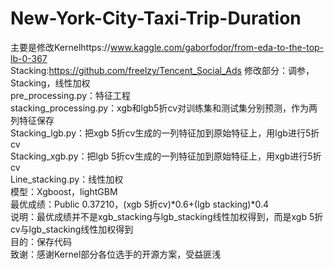 # New-York-City-Taxi-Trip-Duration
主要是修改Kernelhttps://www.kaggle.com/gaborfodor/from-eda-to-the-top-lb-0-367<br>
Stacking:https://github.com/freelzy/Tencent_Social_Ads
修改部分：调参，Stacking，线性加权<br>
pre_processing.py：特征工程<br>
stacking_processing.py：xgb和lgb5折cv对训练集和测试集分别预测，作为两列特征保存<br>
Stacking_lgb.py：把xgb 5折cv生成的一列特征加到原始特征上，用lgb进行5折cv<br>
Stacking_xgb.py：把lgb 5折cv生成的一列特征加到原始特征上，用xgb进行5折cv<br>
Line_stacking.py：线性加权<br>
模型：Xgboost，lightGBM<br>
最优成绩：Public 0.37210，(xgb 5折cv)*0.6+(lgb stacking)*0.4 <br>
说明：最优成绩并不是xgb_stacking与lgb_stacking线性加权得到，而是xgb 5折cv与lgb_stacking线性加权得到<br>
目的：保存代码<br>
致谢：感谢Kernel部分各位选手的开源方案，受益匪浅
